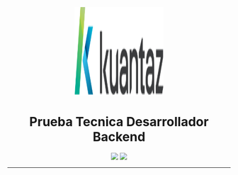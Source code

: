 <p align="center">
  <img src="./logo.svg" width="200" height="200" />
</p> 


# <center>Prueba Tecnica Desarrollador Backend</center>
<p align="center">
  <img src="https://img.shields.io/badge/php-%23777BB4.svg?style=for-the-badge&logo=php&logoColor=white" />
  <img src="https://img.shields.io/badge/laravel-%23FF2D20.svg?style=for-the-badge&logo=laravel&logoColor=white" />
</p>
<hr>